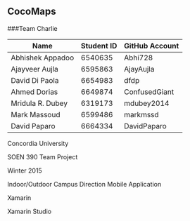 ## CocoMaps
###Team Charlie

| Name              | Student ID | GitHub Account |
| ------------------| ---------- | -------------- |
| Abhishek Appadoo  | 6540635    | Abhi728        |
| Ajayveer Aujla    | 6595863    | AjayAujla      |
| David Di Paola    | 6654983    | dfdp           |
| Ahmed Dorias      | 6649874    | ConfusedGiant  |
| Mridula R. Dubey  | 6319173    | mdubey2014     |
| Mark Massoud      | 6599486    | markmssd       |
| David Paparo      | 6664334    | DavidPaparo    |


Concordia University

SOEN 390 Team Project

Winter 2015

Indoor/Outdoor Campus Direction Mobile Application

Xamarin

Xamarin Studio
